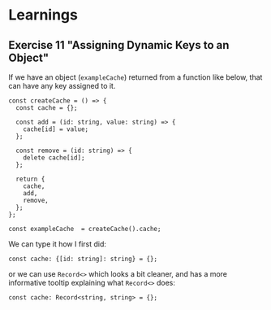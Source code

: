 # Learnings

## Exercise 11 "Assigning Dynamic Keys to an Object"

If we have an object (`exampleCache`) returned from a function like below, that can have any key assigned to it.

```
const createCache = () => {
  const cache = {};

  const add = (id: string, value: string) => {
    cache[id] = value;
  };

  const remove = (id: string) => {
    delete cache[id];
  };

  return {
    cache,
    add,
    remove,
  };
};

const exampleCache  = createCache().cache;
```
We can type it how I first did:

```
const cache: {[id: string]: string} = {};
```

or we can use `Record<>` which looks a bit cleaner, and has a more informative tooltip explaining what `Record<>` does:

```
const cache: Record<string, string> = {};
```



